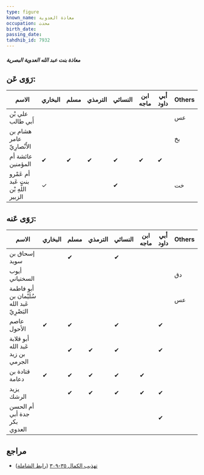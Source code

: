 ```yaml
---
type: figure
known_name: معاذة العدوية
occupation: محدث
birth_date:
passing_date:
tahdhib_id: 7932
---
```

##### معاذة بنت عبد الله العدوية البصرية

## رَوَى عَن:
| الاسم                                 | البخاري | مسلم | الترمذي | النسائي | ابن ماجه | أبي داود | Others |
| ------------------------------------- | ------- | ---- | ------- | ------- | -------- | -------- | ------ |
| علي بْن أَبي طالب                     |         |      |         |         |          |          | عس     |
| هشام بن عامر الأَنْصارِيّ             |         |      |         |         |          |          | بخ     |
| عائشة أم المؤمنين                     | ✔       | ✔    | ✔       | ✔       | ✔        | ✔        |        |
| أم عَمْرو بنت عَبد اللَّهِ بْن الزبير | ✓       |      |         | ✔       |          |          | خت     |
## رَوَى عَنه:
| الاسم                                       | البخاري | مسلم | الترمذي | النسائي | ابن ماجه | أبي داود | Others |
| ------------------------------------------- | ------- | ---- | ------- | ------- | -------- | -------- | ------ |
| إسحاق بن سويد                               |         | ✔    |         | ✔       |          |          |        |
| أيوب السختياني                              |         |      |         |         |          |          | دق     |
| أبو فاطمة سُلَيْمان بن عَبد الله البَصْرِيّ |         |      |         |         |          |          | عس     |
| عاصم الأحول                                 | ✔       | ✔    |         | ✔       |          | ✔        |        |
| أبو قلابة عَبد الله بن زيد الجرمي           |         | ✔    | ✔       | ✔       |          | ✔        |        |
| قتادة بن دعامة                              | ✔       | ✔    | ✔       | ✔       | ✔        |          |        |
| يزيد الرشك                                  |         | ✔    | ✔       | ✔       | ✔        | ✔        |        |
| أم الحسن جدة أبي بكر العدوي                 |         |      |         |         |          | ✔        |        |
## مراجع
- [تهذيب الكمال ٣٥-٣٠٩](obsidian://open?vault=Tahdhib-al-Kamal&file=Figures/٧٩٣٢-معاذة%20بنت%20عبد%20الله%20العدوية%20البصرية) ([رابط الشاملة](https://shamela.ws/book/3722/18908))